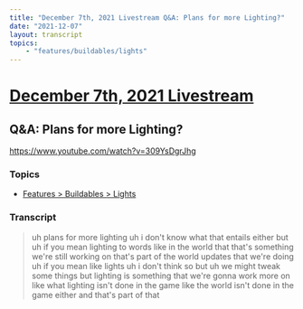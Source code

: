 ```yaml
---
title: "December 7th, 2021 Livestream Q&A: Plans for more Lighting?"
date: "2021-12-07"
layout: transcript
topics:
    - "features/buildables/lights"
---
```

# [December 7th, 2021 Livestream](../2021-12-07.md)
## Q&A: Plans for more Lighting?
https://www.youtube.com/watch?v=309YsDgrJhg

### Topics
* [Features > Buildables > Lights](../topics/features/buildables/lights.md)

### Transcript

> uh plans for more lighting uh i don't know what that entails either but uh if you mean lighting to words like in the world that that's something we're still working on that's part of the world updates that we're doing uh if you mean like lights uh i don't think so but uh we might tweak some things but lighting is something that we're gonna work more on like what lighting isn't done in the game like the world isn't done in the game either and that's part of that

